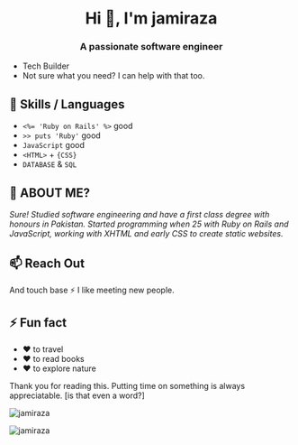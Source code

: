 
<h1 align="center">Hi 👋, I'm jamiraza</h1>
<h3 align="center">A passionate software engineer</h3>


* Tech Builder
* Not sure what you need? I can help with that too.

## 👯 Skills / Languages

* `<%= 'Ruby on Rails' %>` good
* `>> puts 'Ruby'` good
* `JavaScript` good
* `<HTML>` + `{CSS}` 
* `DATABASE` & `SQL`
  
## 🤔 ABOUT ME?
  
*Sure! Studied software engineering and have a first class degree with honours in Pakistan. Started programming when 25 with Ruby on Rails and JavaScript, working with XHTML and early CSS to create static websites.*


## 📫 Reach Out

And touch base ⚡ I like meeting new people.

## ⚡ Fun fact

* ❤️ to travel
* ❤️ to read books
* ❤️ to explore nature

Thank you for reading this. Putting time on something is always appreciatable. [is that even a word?]

<p align="left"> <img src="https://komarev.com/ghpvc/?username=jamiraza&label=Profile%20views&color=0e75b6&style=flat" alt="jamiraza" /> </p>


<p><img align="center" src="https://github-readme-streak-stats.herokuapp.com/?user=jamiraza&" alt="jamiraza" /></p>
